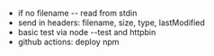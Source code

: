 - if no filename -- read from stdin
- send in headers: filename, size, type, lastModified
- basic test via node --test and httpbin
- github actions: deploy npm
